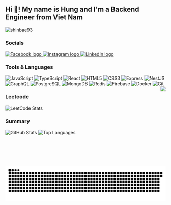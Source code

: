 <!-- Greeting Section -->
<h2 align="left">Hi 👋! My name is Hung and I'm a Backend Engineer from Viet Nam</h2>

<!-- Profile Views -->
<div align="left">
  <img src="https://komarev.com/ghpvc/?username=shinbae93&label=Profile%20views&color=0e75b6&style=flat" alt="shinbae93" />
</div>

<!-- Social Media Links -->
### Socials
<div align="left">
  <a href="https://www.facebook.com/shinbae.93" target="_blank">
    <img src="https://img.shields.io/static/v1?message=Facebook&logo=facebook&label=&color=009EFF&logoColor=white&labelColor=&style=for-the-badge" height="35" alt="Facebook logo" />
  </a>
  <a href="https://www.instagram.com/_shin.93/" target="_blank">
    <img src="https://img.shields.io/static/v1?message=Instagram&logo=instagram&label=&color=E4405F&logoColor=white&labelColor=&style=for-the-badge" height="35" alt="Instagram logo" />
  </a>
  <a href="https://www.linkedin.com/in/nvqhung93/" target="_blank">
    <img src="https://img.shields.io/static/v1?message=LinkedIn&logo=linkedin&label=&color=0077B5&logoColor=white&labelColor=&style=for-the-badge" height="35" alt="LinkedIn logo" />
  </a>
</div>

<!-- Tech Stack Icons -->
### Tools & Languages
<div align="left">
  <!-- Frontend & Core Languages -->
  <img src="https://cdn.jsdelivr.net/gh/devicons/devicon/icons/javascript/javascript-original.svg" height="30" width="42" alt="JavaScript" />
  <img src="https://cdn.jsdelivr.net/gh/devicons/devicon/icons/typescript/typescript-plain.svg" height="30" width="42" alt="TypeScript" />
  <img src="https://cdn.jsdelivr.net/gh/devicons/devicon/icons/react/react-original.svg" height="30" width="42" alt="React" />
  <img src="https://cdn.jsdelivr.net/gh/devicons/devicon/icons/html5/html5-original.svg" height="30" width="42" alt="HTML5" />
  <img src="https://cdn.jsdelivr.net/gh/devicons/devicon/icons/css3/css3-original.svg" height="30" width="42" alt="CSS3" />

  <!-- Backend & Databases -->
  <img src="https://cdn.jsdelivr.net/gh/devicons/devicon/icons/express/express-original-wordmark.svg" height="30" width="42" alt="Express" />
  <img src="https://cdn.jsdelivr.net/gh/devicons/devicon/icons/nestjs/nestjs-original.svg" height="30" width="42" alt="NestJS" />
  <img src="https://cdn.jsdelivr.net/gh/devicons/devicon/icons/graphql/graphql-plain.svg" height="30" width="42" alt="GraphQL" />
  <img src="https://cdn.jsdelivr.net/gh/devicons/devicon/icons/postgresql/postgresql-original.svg" height="30" width="42" alt="PostgreSQL" />
  <img src="https://cdn.jsdelivr.net/gh/devicons/devicon/icons/mongodb/mongodb-original.svg" height="30" width="42" alt="MongoDB" />
  <img src="https://cdn.jsdelivr.net/gh/devicons/devicon/icons/redis/redis-original.svg" height="30" width="42" alt="Redis" />
  <img src="https://cdn.jsdelivr.net/gh/devicons/devicon/icons/firebase/firebase-plain.svg" height="30" width="42" alt="Firebase" />

  <!-- DevOps & Tools -->
  <img src="https://cdn.jsdelivr.net/gh/devicons/devicon/icons/docker/docker-original.svg" height="30" width="42" alt="Docker" />
  <img src="https://cdn.jsdelivr.net/gh/devicons/devicon/icons/git/git-original.svg" height="30" width="42" alt="Git" />
</div>

<!-- Fun/Personality Image (Optional) -->
<img align="right" height="250" src="https://i.pinimg.com/originals/dc/ec/1b/dcec1b91a998db018ca3097ab1f19d93.gif" />

<!-- LeetCode Stats Card -->
### Leetcode
<div align="left">
  <img src="https://leetcard.jacoblin.cool/shinbae93?theme=dark&font=Comic%20Neue" alt="LeetCode Stats" />
</div>

<!-- GitHub Stats -->
### Summary
<div>
  <img src="https://github-readme-stats.vercel.app/api?username=shinbae93&hide_title=false&custom_title=GitHub%20Stats&hide_rank=false&show_icons=true&include_all_commits=true&disable_animations=false&theme=dracula&locale=en&hide_border=false" height="150" alt="GitHub Stats" />
  <img src="https://github-readme-stats.vercel.app/api/top-langs?locale=en&hide_title=false&layout=compact&card_width=320&langs_count=6&theme=dracula&hide_border=false&hide=less,scss,sass&username=shinbae93" height="150" alt="Top Languages" />
</div>

<!-- Snake animation footer -->
<img src="https://raw.githubusercontent.com/shinbae93/shinbae93/main/assets/snake.svg" alt="Snake animation" />
